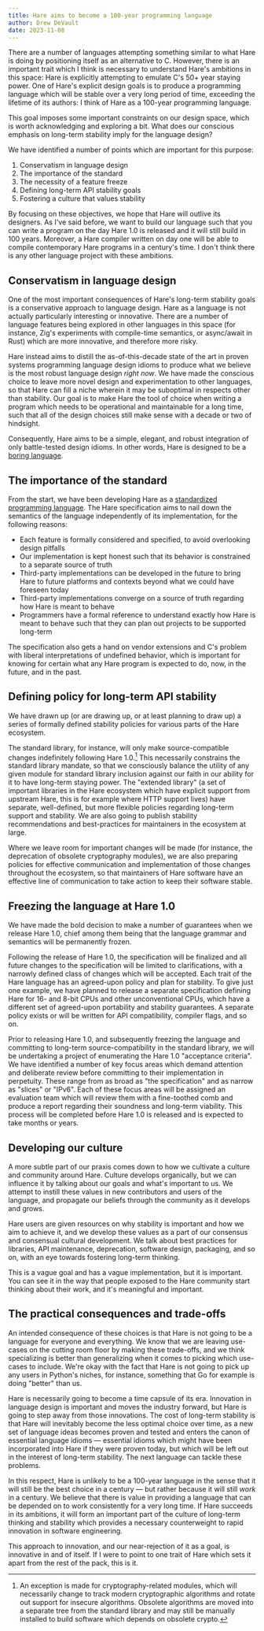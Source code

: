```yaml
---
title: Hare aims to become a 100-year programming language
author: Drew DeVault
date: 2023-11-08
---
```


There are a number of languages attempting something similar to what Hare is
doing by positioning itself as an alternative to C. However, there is an
important trait which I think is necessary to understand Hare's ambitions in
this space: Hare is explicitly attempting to emulate C's 50+ year staying power.
One of Hare's explicit design goals is to produce a programming language which
will be stable over a very long period of time, exceeding the lifetime of its
authors: I think of Hare as a 100-year programming language.

This goal imposes some important constraints on our design space, which is worth
acknowledging and exploring a bit. What does our conscious emphasis on long-term
stability imply for the language design?

We have identified a number of points which are important for this purpose:

1. Conservatism in language design
2. The importance of the standard
3. The necessity of a feature freeze
4. Defining long-term API stability goals
5. Fostering a culture that values stability

By focusing on these objectives, we hope that Hare will outlive its designers.
As I've said before, we want to build our language such that you can write a
program on the day Hare 1.0 is released and it will still build in 100 years.
Moreover, a Hare compiler written on day one will be able to compile
contemporary Hare programs in a century's time. I don't think there is any other
language project with these ambitions.

## Conservatism in language design

One of the most important consequences of Hare's long-term stability goals is a
conservative approach to language design. Hare as a language is not actually
particularly interesting or innovative. There are a number of language features
being explored in other languages in this space (for instance, Zig's experiments
with compile-time semantics, or async/await in Rust) which are more innovative,
and therefore more risky.

Hare instead aims to distill the as-of-this-decade state of the art in proven
systems programming language design idioms to produce what we believe is the
most robust language design *right now*. We have made the conscious choice to
leave more novel design and experimentation to other languages, so that Hare can
fill a niche wherein it may be suboptimal in respects other than stability. Our
goal is to make Hare the tool of choice when writing a program which needs to be
operational and maintainable for a long time, such that all of the design
choices still make sense with a decade or two of hindsight.

Consequently, Hare aims to be a simple, elegant, and robust integration of only
battle-tested design idioms. In other words, Hare is designed to be a [boring
language][0].

[0]: /blog/2022-11-27-hare-is-boring/

## The importance of the standard

From the start, we have been developing Hare as a [standardized programming
language][1]. The Hare specification aims to nail down the semantics of the
language independently of its implementation, for the following reasons:

[1]: https://harelang.org/specification.pdf

- Each feature is formally considered and specified, to avoid overlooking design
  pitfalls
- Our implementation is kept honest such that its behavior is constrained to a
  separate source of truth
- Third-party implementations can be developed in the future to bring Hare to
  future platforms and contexts beyond what we could have foreseen today
- Third-party implementations converge on a source of truth regarding how Hare
  is meant to behave
- Programmers have a formal reference to understand exactly how Hare is meant to
  behave such that they can plan out projects to be supported long-term

The specification also gets a hand on vendor extensions and C's problem with
liberal interpretations of undefined behavior, which is important for knowing
for certain what any Hare program is expected to do, now, in the future, and in
the past.

## Defining policy for long-term API stability

We have drawn up (or are drawing up, or at least planning to draw up) a series
of formally defined stability policies for various parts of the Hare ecosystem.

The standard library, for instance, will only make source-compatible changes
indefinitely following Hare 1.0.[^1] This necessarily constrains the standard
library mandate, so that we consciously balance the utility of any given module
for standard library inclusion against our faith in our ability for it to have
long-term staying power. The "extended library" (a set of important libraries in
the Hare ecosystem which have explicit support from upstream Hare, this is for
example where HTTP support lives) have separate, well-defined, but more flexible
policies regarding long-term support and stability. We are also going to publish
stability recommendations and best-practices for maintainers in the ecosystem at
large.

[^1]: An exception is made for cryptography-related modules, which will
    necessarily change to track modern cryptographic algorithms and rotate out
    support for insecure algorithms. Obsolete algorithms are moved into a
    separate tree from the standard library and may still be manually installed
    to build software which depends on obsolete crypto.

Where we leave room for important changes will be made (for instance, the
deprecation of obsolete cryptography modules), we are also preparing policies
for effective communication and implementation of those changes throughout the
ecosystem, so that maintainers of Hare software have an effective line of
communication to take action to keep their software stable.

## Freezing the language at Hare 1.0

We have made the bold decision to make a number of guarantees when we release
Hare 1.0, chief among them being that the language grammar and semantics will be
permanently frozen.

Following the release of Hare 1.0, the specification will be finalized and all
future changes to the specification will be limited to clarifications, with a
narrowly defined class of changes which will be accepted. Each trait of the Hare
language has an agreed-upon policy and plan for stability. To give just one
example, we have planned to release a separate specification defining Hare for
16- and 8-bit CPUs and other unconventional CPUs, which have a different set of
agreed-upon portability and stability guarantees. A separate policy exists or
will be written for API compatibility, compiler flags, and so on.

Prior to releasing Hare 1.0, and subsequently freezing the language and
committing to long-term source-compatibility in the standard library, we will be 
undertaking a project of enumerating the Hare 1.0 "acceptance criteria". We have
identified a number of key focus areas which demand attention and deliberate
review before committing to their implementation in perpetuity. These range from
as broad as "the specification" and as narrow as "slices" or "IPv6". Each of
these focus areas will be assigned an evaluation team which will review them
with a fine-toothed comb and produce a report regarding their soundness and
long-term viability. This process will be completed before Hare 1.0 is released
and is expected to take months or years.

## Developing our culture

A more subtle part of our praxis comes down to how we cultivate a culture and
community around Hare. Culture develops organically, but we can influence it by
talking about our goals and what's important to us. We attempt to instill these
values in new contributors and users of the language, and propagate our beliefs
through the community as it develops and grows.

Hare users are given resources on why stability is important and how we aim to
achieve it, and we develop these values as a part of our consensus and
consensual cultural development. We talk about best practices for libraries, API
maintenance, deprecation, software design, packaging, and so on, with an eye
towards fostering long-term thinking.

This is a vague goal and has a vague implementation, but it is important. You
can see it in the way that people exposed to the Hare community start thinking
about their work, and it's meaningful and important.

## The practical consequences and trade-offs

An intended consequence of these choices is that Hare is not going to be a
language for everyone and everything. We know that we are leaving use-cases on
the cutting room floor by making these trade-offs, and we think specializing is
better than generalizing when it comes to picking which use-cases to include.
We're okay with the fact that Hare is not going to pick up any users in Python's
niches, for instance, something that Go for example is doing "better" than us.

Hare is necessarily going to become a time capsule of its era. Innovation in
language design is important and moves the industry forward, but Hare is going
to step away from those innovations. The cost of long-term stability is that
Hare will inevitably become the less optimal choice over time, as a new set of
language ideas becomes proven and tested and enters the canon of essential
language idioms &mdash; essential idioms which might have been incorporated into
Hare if they were proven today, but which will be left out in the interest of
long-term stability. The next language can tackle these problems.

In this respect, Hare is unlikely to be a 100-year language in the sense that it
will still be the best choice in a century &mdash; but rather because it will
still *work* in a century. We believe that there is value in providing a
language that can be depended on to work consistently for a very long time. If
Hare succeeds in its ambitions, it will form an important part of the culture of
long-term thinking and stability which provides a necessary counterweight to
rapid innovation in software engineering.

This approach to innovation, and our near-rejection of it as a goal, is
innovative in and of itself. If I were to point to one trait of Hare which sets
it apart from the rest of the pack, this is it.
